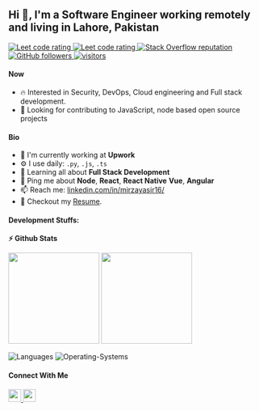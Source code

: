 ## Hi 👋, I'm a Software Engineer working remotely and living in Lahore, Pakistan

<p align="left">
  <a href="https://leetcode.com/MirzaYasir/">
    <img src="https://cp-logo.vercel.app/leetcode/alihassan4198" alt="Leet code rating" />
  </a>
  
  <a href="https://www.hackerrank.com/MirzaYasir">
    <img src="https://raw.githubusercontent.com/sudiptob2/cf-stats/main/output/rating.svg" alt="Leet code rating" />
  </a>
  <a href="https://stackoverflow.com/users/20840764/MirzaYasir">
    <img alt="Stack Overflow reputation" src="https://img.shields.io/stackexchange/stackoverflow/r/5921662?color=orange&label=reputation&logo=stackoverflow">
  </a>
  <a href="https://github.com/MirzaYasir?tab=followers">
    <img alt="GitHub followers" src="https://img.shields.io/github/followers/MirzaYasir?color=green&logo=github">
  </a>
  <a href="https://github.com/MirzaYasir/">
    <img src="https://komarev.com/ghpvc/?username=MirzaYasir" alt="visitors" />
  </a>

</p>

#### Now
- :fire: Interested in Security, DevOps, Cloud engineering and Full stack development.
- :calendar: Looking for contributing to JavaScript, node based open source projects 

#### Bio
- 🏢 I'm currently working at **Upwork**
- ⚙️ I use daily: `.py`, `.js`, `.ts`
- 🌱 Learning all about **Full Stack Development**
- 💬 Ping me about **Node**, **React**, **React Native** **Vue**, **Angular**
- 📫 Reach me: [linkedin.com/in/mirzayasir16/](https://www.linkedin.com/in/mirzayasir16/)
- 📝 Checkout my [Resume](Resume.pdf).

#### Development Stuffs:
<b>⚡ Github Stats</b>
<p float="left">
<img height="180em" src="https://github-readme-stats.vercel.app/api?username=MirzaYasir&show_icons=true&hide_border=true&&count_private=true&include_all_commits=true" /> 
<img height="180em" src="https://github-readme-stats.vercel.app/api/top-langs/?username=MirzaYasir&show_icons=true&hide_border=true&layout=compact&langs_count=15"/>
</p>

![Languages](https://wakatime.com/share/@a5c8f5bc-dadf-4b90-9d88-8f48a845cbd7/c0c5209d-e7c9-46eb-9442-7833fc26b224.svg)
![Operating-Systems](https://wakatime.com/share/@a5c8f5bc-dadf-4b90-9d88-8f48a845cbd7/4c7b793c-2e67-4377-b7da-a6df08d65f28.svg)

#### Connect With Me

<p left="center">
  <a href="https://www.linkedin.com/in/mirzayasir16/">
    <img src="https://img.shields.io/badge/linkedin-%230077B5.svg?&style=for-the-badge&logo=linkedin&logoColor=white" height=25>
  </a> 
  <a href="mailto:mirzamuhammadyasir@gmail.com">
    <img src="https://img.shields.io/badge/Gmail-D14836?style=for-the-badge&logo=gmail&logoColor=white" height=25>
  </a>
</p>
